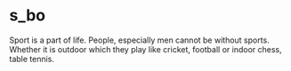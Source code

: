 # s_bo
Sport is a part of life. People, especially men cannot be without sports. Whether it is outdoor which they play like cricket, football or indoor chess, table tennis. 
